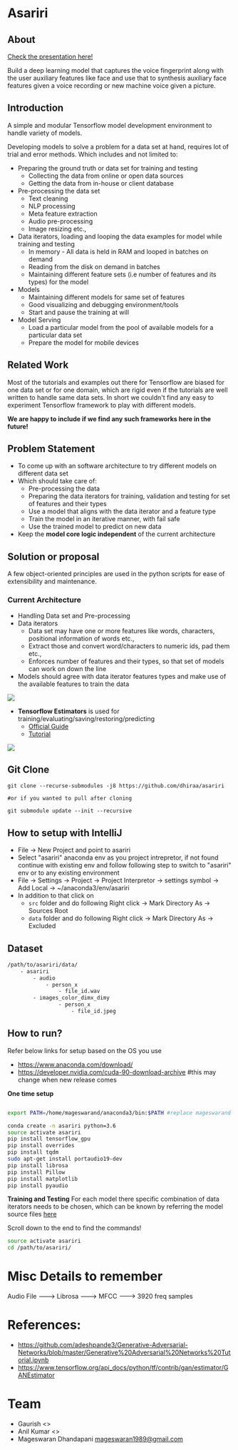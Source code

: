 # Asariri

## About 
[Check the presentation here!](Asariri.pptx.pdf)

Build a deep learning model that captures the voice fingerprint along with the user auxiliary 
features like face and use that to synthesis auxiliary face features given a voice recording or 
new machine voice given a picture.


## Introduction
A simple and modular Tensorflow model development environment to handle variety of models.

Developing models to solve a problem for a data set at hand, requires lot of trial and error methods.
Which includes and not limited to:
- Preparing the ground truth or data set for training and testing
    - Collecting the data from online or open data sources
    - Getting the data from in-house or client database
- Pre-processing the data set
    - Text cleaning
    - NLP processing
    - Meta feature extraction 
    - Audio pre-processing
    - Image resizing etc.,
- Data iterators, loading and looping the data examples for model while training and testing
    - In memory - All data is held in RAM and looped in batches on demand
    - Reading from the disk on demand in batches
    - Maintaining different feature sets (i.e number of features and its types) for the model
- Models
    - Maintaining different models for same set of features
    - Good visualizing and debugging environment/tools
    - Start and pause the training at will
- Model Serving
    - Load a particular model from the pool of available models for a
    particular data set
    - Prepare the model for mobile devices
    
## Related Work
Most of the tutorials and examples out there for Tensorflow are biased for one data set or 
for one domain, which are rigid even if the tutorials are well written to handle same data sets.
In short we couldn't find any easy to experiment Tensorflow framework to play with different models. 

**We are happy to include if we find any such frameworks here in the future!**

## Problem Statement
 - To come up with an software architecture to try different models on
 different data set
 - Which should take care of:
    - Pre-processing the data
    - Preparing the data iterators for training, validation and testing
    for set of features and their types
    - Use a model that aligns with the data iterator and a feature type
    - Train the model in an iterative manner, with fail safe
    - Use the trained model to predict on new data
 - Keep the **model core logic independent** of the current architecture


## Solution or proposal

A few object-oriented principles are used in the python scripts for
ease of extensibility and maintenance.

### Current Architecture

- Handling Data set and Pre-processing
- Data iterators
    - Data set may have one or more features like words,
characters, positional information of words etc.,
    - Extract those and convert word/characters to numeric ids, pad them etc.,
    - Enforces number of features and their types, so that set of models
      can work on down the line
- Models should agree with data iterator features types and make use of the available features to train the data


![](docs/images/general_architecture.png)


- **Tensorflow Estimators** is used for training/evaluating/saving/restoring/predicting
   - [Official Guide](https://www.tensorflow.org/extend/estimators) 
   - [Tutorial](https://developers.googleblog.com/2017/09/introducing-tensorflow-datasets.html)

![](docs/images/tf_estimators.png)
 

## Git Clone
```commandline
git clone --recurse-submodules -j8 https://github.com/dhiraa/asariri

#or if you wanted to pull after cloning

git submodule update --init --recursive

```

## How to setup with IntelliJ
- File -> New Project and point to asariri
- Select "asariri" anaconda env as you project intrepretor, if not found 
continue with existing env and follow following step to switch to "asariri" 
env or to any existing environment
- File -> Settings -> Project -> Project Interpretor -> settings symbol ->
    Add Local -> ~/anaconda3/env/asariri
- In addition to that click on 
    - `src` folder and do following Right click -> Mark Directory As -> Sources Root
    - `data` folder and do following Right click -> Mark Directory As -> Excluded
    
    
## Dataset

```bash
/path/to/asariri/data/
    - asariri
        - audio
            - person_x
                - file_id.wav
        - images_color_dimx_dimy
                - person_x
                    - file_id.jpeg

```


## How to run?
Refer below links for setup based on the OS you use
- https://www.anaconda.com/download/ 
- https://developer.nvidia.com/cuda-90-download-archive #this may change when new release comes

**One time setup**
```bash

export PATH=/home/mageswarand/anaconda3/bin:$PATH #replace mageswarand with your path accordingly

conda create -n asariri python=3.6
source activate asariri
pip install tensorflow_gpu
pip install overrides
pip install tqdm
sudo apt-get install portaudio19-dev
pip install librosa
pip install Pillow
pip install matplotlib
pip install pyaudio
```

**Training and Testing**
For each model there specific combination of data iterators needs to be chosen, 
which can be known by referring the model source files [here](src/asariri/models/)

Scroll down to the end to find the commands!
  
```bash
source activate asariri
cd /path/to/asariri/
```

# Misc Details to remember

Audio File ---> Librosa ---> MFCC ---> 3920 freq samples

# References:
- https://github.com/adeshpande3/Generative-Adversarial-Networks/blob/master/Generative%20Adversarial%20Networks%20Tutorial.ipynb
- https://www.tensorflow.org/api_docs/python/tf/contrib/gan/estimator/GANEstimator


# Team
- Gaurish <>
- Anil Kumar <>
- Mageswaran Dhandapani <mageswaran1989@gmail.com>